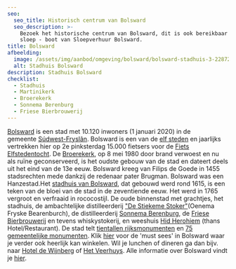 ```yaml
---
seo:
  seo_title: Historisch centrum van Bolsward
  seo_description: >-
    Bezoek het historische centrum van Bolsward, dit is ook bereikbaar met een
    sloep - boot van Sloepverhuur Bolsward.
title: Bolsward
afbeelding:
  image: /assets/img/aanbod/omgeving/bolsward/bolsward-stadhuis-3-2287291456.jpeg
  alt: Stadhuis Bolsward
description: Stadhuis Bolsward
checklist:
  - Stadhuis
  - Martinikerk
  - Broerekerk
  - Sonnema Berenburg
  - Friese Bierbrouwerij
---
```


<a target="_blank" rel="noopener" href="https://www.bolsward.nl">Bolsward</a> is een stad met 10.120 inwoners (1 januari 2020) in de gemeente&nbsp;<a target="_blank" rel="noopener" href="https://nl.wikipedia.org/wiki/S%C3%BAdwest-Frysl%C3%A2n">S&uacute;dwest-Frysl&acirc;n</a>. Bolsward is een van de&nbsp;<a target="_blank" rel="noopener" href="https://nl.wikipedia.org/wiki/Friese_elf_steden">elf steden</a>&nbsp;en jaarlijks vertrekken hier op 2e pinksterdag 15.000 fietsers voor de <a target="_blank" rel="noopener" href="https://www.fietselfstedentocht.frl">Fiets Elfstedentocht</a>. De&nbsp;<a target="_blank" rel="noopener" href="https://nl.wikipedia.org/wiki/Broerekerk_(Bolsward)">Broerekerk</a>, op 8 mei 1980 door brand verwoest en nu als ruïne geconserveerd, is het oudste gebouw van de stad en dateert deels uit het eind van de 13e eeuw. Bolsward kreeg van Filips de Goede in 1455 stadsrechten mede dankzij de redenaar pater Brugman. Bolsward was een Hanzestad.Het&nbsp;<a target="_blank" rel="noopener" href="https://nl.wikipedia.org/wiki/Stadhuis_van_Bolsward">stadhuis van Bolsward</a>, dat gebouwd werd rond 1615, is een teken van de bloei van de stad in de zeventiende eeuw. Het werd in 1765 vergroot en verfraaid in rococostijl. De oude binnenstad met grachtjes, het stadhuis, de ambachtelijke distilleerderij <a target="_blank" rel="noopener" href="http://destiekemestoker.nl">"De Stiekeme Stoker"</a>(Oenema Fryske Bearenburch), de distilleerderij&nbsp;<a target="_blank" rel="noopener" href="https://nl.wikipedia.org/wiki/Sonnema_Berenburg">Sonnema Berenburg</a>, de [Friese Bierbrouwerij](https://www.usheit.com) en tevens whiskystokerij, en weeshuis <a target="_blank" rel="noopener" href="https://hotelhetweeshuis.nl">Hid Herohiem</a> (thans Hotel/Restaurant). De stad telt&nbsp;<a target="_blank" rel="noopener" href="https://nl.wikipedia.org/wiki/Lijst_van_rijksmonumenten_in_Bolsward">tientallen rijksmonumenten</a>&nbsp;en&nbsp;<a target="_blank" rel="noopener" href="https://nl.wikipedia.org/wiki/Lijst_van_gemeentelijke_monumenten_in_Bolsward">75 gemeentelijke monumenten</a>. Klik [hier](https://www.bolsward.nl/onderwerpen/top-11-must-sees)&nbsp;voor de 'must sees' in Bolsward waar je verder ook heerlijk kan winkelen. Wil je lunchen of dineren ga dan bijv. naar <a target="_blank" rel="noopener" href="https://wijnbergbolsward.nl">Hotel de Wijnberg</a>&nbsp;of <a target="_blank" rel="noopener" href="https://www.hetveerhuysbolsward.nl">Het Veerhuys</a>. Alle informatie over Bolsward vindt je [hier](https://www.bolsward.nl).
